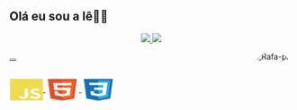 ##  Olá eu sou a lê👋🏻
<div align="center">
  <a href="https://github.com/letdamiao">
  <img height="160em" src="https://github-readme-stats.vercel.app/api?username=letdamiao&show_icons=true&theme=dracula&include_all_commits=true&count_private=true"/>
  <img height="100em" src="https://github-readme-stats.vercel.app/api/top-langs/?username=letdamiao&layout=compact&langs_count=7&theme=dracula"/>
</div>
   <img align="right" alt="Rafa-pic" height="150" style="border-radius:50px;" src="https://media.discordapp.net/attachments/639956127056134178/890373478988013628/Publicacoes_Instagram_1_1.png?width=676&height=676">
</div>

... 

  <div style="display: inline_block"><br>
  <img align="center" alt="Rafa-Js" height="40" width="60" src="https://raw.githubusercontent.com/devicons/devicon/master/icons/javascript/javascript-plain.svg">
  <img align="center" alt="Rafa-HTML" height="40" width="60" src="https://raw.githubusercontent.com/devicons/devicon/master/icons/html5/html5-original.svg">
  <img align="center" alt="Rafa-CSS" height="40" width="60" src="https://raw.githubusercontent.com/devicons/devicon/master/icons/css3/css3-original.svg">
</div>
